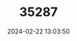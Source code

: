 ---
title: "35287"
category: "Brunellia racemifera"
draft: false
date: 2024-02-22 13:03:50
languages:
  Spanish; Castilian: ["Chiraco"]
---